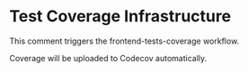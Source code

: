 # Test Coverage Infrastructure

This comment triggers the frontend-tests-coverage workflow.

Coverage will be uploaded to Codecov automatically.
